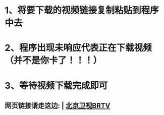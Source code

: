

# 1、将要下载的视频链接复制粘贴到程序中去

# 2、程序出现未响应代表正在下载视频（并不是你卡了！！！）

# 3、等待视频下载完成即可


## 网页链接请走这边: | [北京卫视BRTV](https://www.btime.com/btv) 
